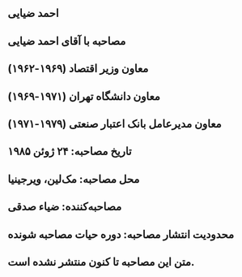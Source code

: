 ## احمد ضیایی
## مصاحبه با آقای احمد ضیایی
## معاون وزیر اقتصاد (۱۹۶۹-۱۹۶۲)
## معاون دانشگاه تهران (۱۹۷۱-۱۹۶۹)
## معاون مدیرعامل بانک اعتبار صنعتی (۱۹۷۹-۱۹۷۱)
## تاریخ مصاحبه: ۲۴ ژوئن ۱۹۸۵
## محل مصاحبه: مک‌لین، ویرجینیا
## مصاحبه‌کننده: ضیاء صدقی
## محدودیت انتشار مصاحبه: دوره حیات مصاحبه شونده
## متن این مصاحبه تا کنون منتشر نشده است.
